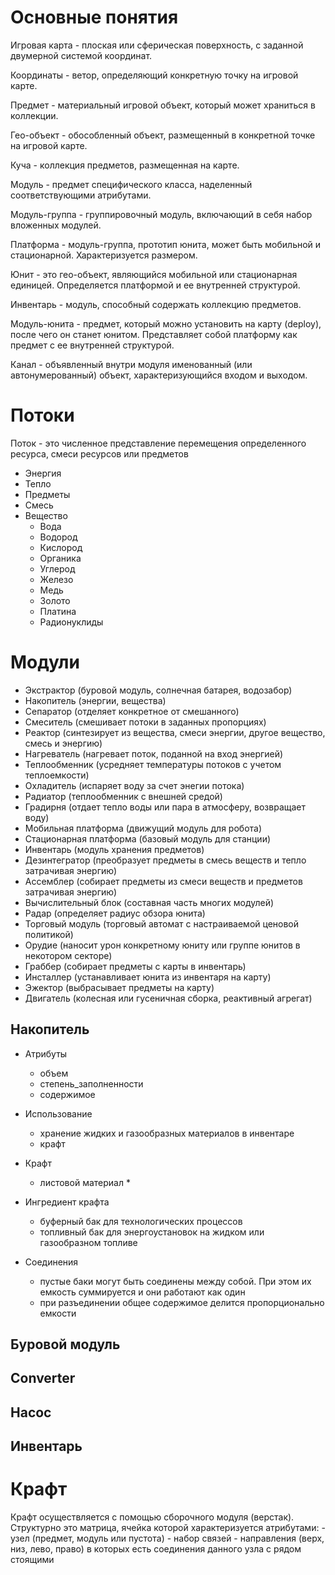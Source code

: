 # Основные понятия

Игровая карта - плоская или сферическая поверхность, с заданной двумерной системой координат.

Координаты - ветор, определяющий конкретную точку на игровой карте.

Предмет - материальный игровой объект, который может храниться в коллекции.

Гео-объект - обособленный объект, размещенный в конкретной точке на игровой карте.

Куча - коллекция предметов, размещенная на карте.

Модуль - предмет специфического класса, наделенный соответствующими атрибутами.

Модуль-группа - группировочный модуль, включающий в себя набор вложенных модулей.

Платформа - модуль-группа, прототип юнита, может быть мобильной и стационарной. Характеризуется размером.

Юнит - это гео-объект, являющийся мобильной или стационарная единицей. Определяется платформой и ее внутренней структурой.

Инвентарь - модуль, способный содержать коллекцию предметов.

Модуль-юнита - предмет, который можно установить на карту (deploy), после чего он станет юнитом. 
Представляет собой платформу как предмет с ее внутренней структурой.

Канал - объявленный внутри модуля именованный (или автонумерованный) объект, характеризующийся входом и выходом.

# Потоки

Поток - это численное представление перемещения определенного ресурса, смеси ресурсов или предметов

- Энергия
- Тепло
- Предметы
- Смесь
- Вещество
    - Вода
    - Водород
    - Кислород
    - Органика
    - Углерод
    - Железо
    - Медь
    - Золото
    - Платина
    - Радионуклиды


# Модули

- Экстрактор (буровой модуль, солнечная батарея, водозабор)
- Накопитель (энергии, вещества)
- Сепаратор (отделяет конкретное от смешанного)
- Смеситель (смешивает потоки в заданных пропорциях)
- Реактор (синтезирует из вещества, смеси энергии, другое вещество, смесь и энергию)
- Нагреватель (нагревает поток, поданной на вход энергией)
- Теплообменник (усредняет температуры потоков с учетом теплоемкости)
- Охладитель (испаряет воду за счет энегии потока)
- Радиатор (теплообменник с внешней средой)
- Градирня (отдает тепло воды или пара в атмосферу, возвращает воду)
- Мобильная платформа (движущий модуль для робота)
- Стационарная платформа (базовый модуль для станции)
- Инвентарь (модуль хранения предметов)
- Дезинтегратор (преобразует предметы в смесь веществ и тепло затрачивая энергию)
- Ассемблер (собирает предметы из смеси веществ и предметов затрачивая энергию)
- Вычислительный блок (составная часть многих модулей)
- Радар (определяет радиус обзора юнита)
- Торговый модуль (торговый автомат с настраиваемой ценовой политикой)
- Орудие (наносит урон конкретному юниту или группе юнитов в некотором секторе)
- Граббер (собирает предметы с карты в инвентарь)
- Инсталлер (устанавливает юнита из инвентаря на карту)
- Эжектор (выбрасывает предметы на карту)
- Двигатель (колесная или гусеничная сборка, реактивный агрегат)


## Накопитель

- Атрибуты
  	- объем
  	- степень_заполненности
  	- содержимое

- Использование
  	- хранение жидких и газообразных материалов в инвентаре
  	- крафт

- Крафт
  	- листовой материал *

- Ингредиент крафта
  	- буферный бак для технологических процессов
  	- топливный бак для энергоустановок на жидком или газообразном топливе

- Соединения
  	- пустые баки могут быть соединены между собой. При этом их емкость суммируется и они работают как один
  	- при разъединении общее содержимое делится пропорционально емкости


## Буровой модуль

## Converter

## Насос

## Инвентарь


# Крафт

Крафт осуществляется с помощью сборочного модуля (верстак).
Структурно это матрица, ячейка которой характеризуется атрибутами:
	- узел (предмет, модуль или пустота)
	- набор связей - направления (верх, низ, лево, право) в которых есть соединения данного узла с рядом стоящими
